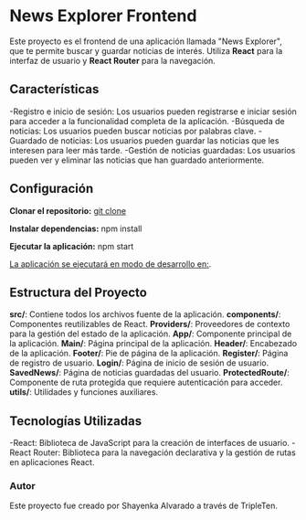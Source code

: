 # News Explorer Frontend

Este proyecto es el frontend de una aplicación llamada "News Explorer", que te permite buscar y guardar noticias de interés. Utiliza **React** para la interfaz de usuario y **React Router** para la navegación.

## Características

-Registro e inicio de sesión: Los usuarios pueden registrarse e iniciar sesión para acceder a la funcionalidad completa de la aplicación.
-Búsqueda de noticias: Los usuarios pueden buscar noticias por palabras clave.
-Guardado de noticias: Los usuarios pueden guardar las noticias que les interesen para leer más tarde.
-Gestión de noticias guardadas: Los usuarios pueden ver y eliminar las noticias que han guardado anteriormente.

## Configuración  

**Clonar el repositorio:**
[git clone](https://github.com/Shayenka/News_Explorer-frontend.git)

**Instalar dependencias:**
npm install

**Ejecutar la aplicación:**
npm start

[La aplicación se ejecutará en modo de desarrollo en:](http://localhost:3000).

## Estructura del Proyecto

**src/**: Contiene todos los archivos fuente de la aplicación.
**components/**: Componentes reutilizables de React.
**Providers/**: Proveedores de contexto para la gestión del estado de la aplicación.
**App/**: Componente principal de la aplicación.
**Main/**: Página principal de la aplicación.
**Header/**: Encabezado de la aplicación.
**Footer/**: Pie de página de la aplicación.
**Register/**: Página de registro de usuario.
**Login/**: Página de inicio de sesión de usuario.
**SavedNews/**: Página de noticias guardadas del usuario.
**ProtectedRoute/**: Componente de ruta protegida que requiere autenticación para acceder.
**utils/**: Utilidades y funciones auxiliares.

## Tecnologías Utilizadas

-React: Biblioteca de JavaScript para la creación de interfaces de usuario.
-React Router: Biblioteca para la navegación declarativa y la gestión de rutas en aplicaciones React.

### Autor
Este proyecto fue creado por Shayenka Alvarado a través de TripleTen.
